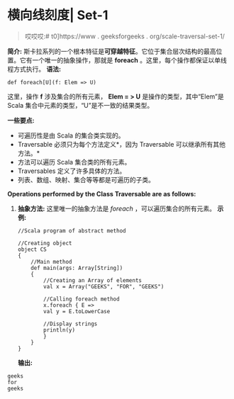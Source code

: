 # 横向线刻度| Set-1

> 哎哎哎:# t0]https://www . geeksforgeeks . org/scale-traversal-set-1/

**简介:**
斯卡拉系列的一个根本特征是**可穿越特征**。它位于集合层次结构的最高位置。它有一个唯一的抽象操作，那就是 **foreach** 。这里，每个操作都保证以单线程方式执行。
**语法:**

```
def foreach[U](f: Elem => U)
```

这里，操作 **f** 涉及集合的所有元素， **Elem = > U** 是操作的类型，其中“Elem”是 Scala 集合中元素的类型，“U”是不一致的结果类型。

**一些要点:**

*   可遍历性是由 Scala 的集合类实现的。
*   Traversable 必须只为每个方法定义*，因为 Traversable 可以继承所有其他方法。*
*   方法可以遍历 Scala 集合类的所有元素。
*   Traversables 定义了许多具体的方法。
*   列表、数组、映射、集合等等都是可遍历的子类。

**Operations performed by the Class Traversable are as follows:**

1.  **抽象方法:**
    这里唯一的抽象方法是 *foreach* ，可以遍历集合的所有元素。
    **示例:**

    ```
    //Scala program of abstract method

    //Creating object 
    object CS 
    {
        //Main method
        def main(args: Array[String]) 
        {
            //Creating an Array of elements
            val x = Array("GEEKS", "FOR", "GEEKS")

            //Calling foreach method
            x.foreach { E =>
            val y = E.toLowerCase

            //Display strings
            println(y)
            }
        }
    }
    ```

    **输出:**

```
geeks
for
geeks

```
